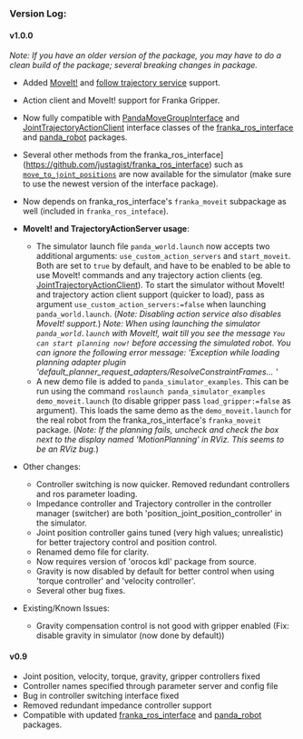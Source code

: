 ### Version Log:

#### v1.0.0

*Note: If you have an older version of the package, you may have to do a clean build of the package; several breaking changes in package.*

 - Added [MoveIt!](https://moveit.ros.org/) and [follow trajectory service](http://wiki.ros.org/joint_trajectory_controller) support.
 - Action client and MoveIt! support for Franka Gripper.
 - Now fully compatible with [PandaMoveGroupInterface](https://justagist.github.io/franka_ros_interface/DOC.html#pandamovegroupinterface) and [JointTrajectoryActionClient](https://justagist.github.io/franka_ros_interface/DOC.html#jointtrajectoryactionclient) interface classes of the [franka_ros_interface](https://github.com/justagist/franka_ros_interface) and [panda_robot](http://github.com/justagist/panda_robot) packages.
 - Several other methods from the franka_ros_interface](https://github.com/justagist/franka_ros_interface) such as [`move_to_joint_positions`](https://justagist.github.io/franka_ros_interface/DOC.html?highlight=move_to_joint_positions#franka_interface.ArmInterface.move_to_joint_positions) are now available for the simulator (make sure to use the newest version of the interface package).
 - Now depends on franka_ros_interface's `franka_moveit` subpackage as well (included in `franka_ros_inteface`).

 - **MoveIt! and TrajectoryActionServer usage**:
    - The simulator launch file `panda_world.launch` now accepts two additional arguments: `use_custom_action_servers` and `start_moveit`. Both are set to `true` by default, and have to be enabled to be able to use MoveIt! commands and any trajectory action clients (eg. [JointTrajectoryActionClient](https://justagist.github.io/franka_ros_interface/DOC.html#jointtrajectoryactionclient)). To start the simulator without MoveIt! and trajectory action client support (quicker to load), pass as argument `use_custom_action_servers:=false` when launching `panda_world.launch`. 
    (*Note: Disabling action service also disables MoveIt! support.*)
    *Note: When using launching the simulator `panda_world.launch` with MoveIt!, wait till you see the message `You can start planning now!` before accessing the simulated robot. You can ignore the following error message: 'Exception while loading planning adapter plugin 'default_planner_request_adapters/ResolveConstraintFrames... '*
    - A new demo file is added to `panda_simulator_examples`. This can be run using the command `roslaunch panda_simulator_examples demo_moveit.launch` (to disable gripper pass `load_gripper:=false` as argument). This loads the same demo as the `demo_moveit.launch` for the real robot from the franka_ros_interface's `franka_moveit` package. (*Note: If the planning fails, uncheck and check the box next to the display named 'MotionPlanning' in RViz. This seems to be an RViz bug.*)

 - Other changes:
     - Controller switching is now quicker. Removed redundant controllers and ros parameter loading.
     - Impedance controller and Trajectory controller in the controller manager (switcher) are both 'position_joint_position_controller' in the simulator.
     - Joint position controller gains tuned (very high values; unrealistic) for better trajectory control and position control.
     - Renamed demo file for clarity.
     - Now requires version of 'orocos kdl' package from source.
     - Gravity is now disabled by default for better control when using 'torque controller' and 'velocity controller'.
     - Several other bug fixes.

 - Existing/Known Issues:
     - Gravity compensation control is not good with gripper enabled (Fix: disable gravity in simulator (now done by default))

#### v0.9

 - Joint position, velocity, torque, gravity, gripper controllers fixed
 - Controller names specified through parameter server and config file
 - Bug in controller switching interface fixed
 - Removed redundant impedance controller support
 - Compatible with updated [franka_ros_interface](https://github.com/justagist/franka_ros_interface) and [panda_robot](http://github.com/justagist/panda_robot) packages.